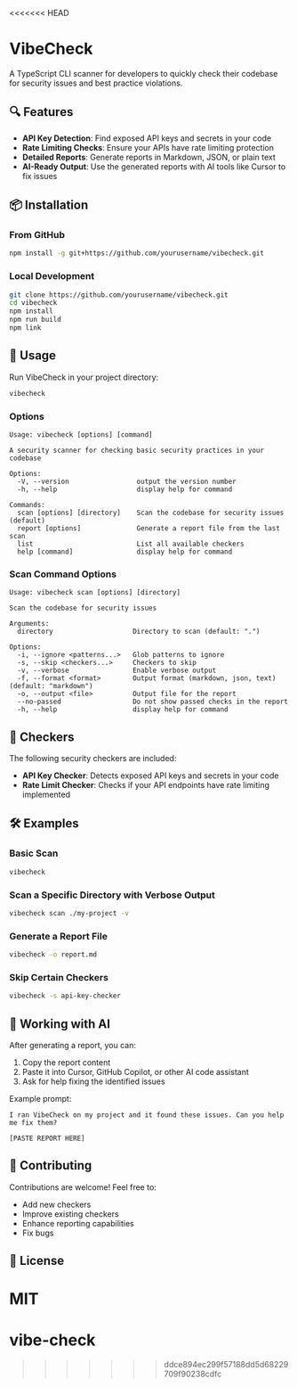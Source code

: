 <<<<<<< HEAD
# VibeCheck

A TypeScript CLI scanner for developers to quickly check their codebase for security issues and best practice violations.

## 🔍 Features

- **API Key Detection**: Find exposed API keys and secrets in your code
- **Rate Limiting Checks**: Ensure your APIs have rate limiting protection
- **Detailed Reports**: Generate reports in Markdown, JSON, or plain text
- **AI-Ready Output**: Use the generated reports with AI tools like Cursor to fix issues

## 📦 Installation

### From GitHub

```bash
npm install -g git+https://github.com/yourusername/vibecheck.git
```

### Local Development

```bash
git clone https://github.com/yourusername/vibecheck.git
cd vibecheck
npm install
npm run build
npm link
```

## 🚀 Usage

Run VibeCheck in your project directory:

```bash
vibecheck
```

### Options

```
Usage: vibecheck [options] [command]

A security scanner for checking basic security practices in your codebase

Options:
  -V, --version                 output the version number
  -h, --help                    display help for command

Commands:
  scan [options] [directory]    Scan the codebase for security issues (default)
  report [options]              Generate a report file from the last scan
  list                          List all available checkers
  help [command]                display help for command
```

### Scan Command Options

```
Usage: vibecheck scan [options] [directory]

Scan the codebase for security issues

Arguments:
  directory                    Directory to scan (default: ".")

Options:
  -i, --ignore <patterns...>   Glob patterns to ignore
  -s, --skip <checkers...>     Checkers to skip
  -v, --verbose                Enable verbose output
  -f, --format <format>        Output format (markdown, json, text) (default: "markdown")
  -o, --output <file>          Output file for the report
  --no-passed                  Do not show passed checks in the report
  -h, --help                   display help for command
```

## 🧩 Checkers

The following security checkers are included:

- **API Key Checker**: Detects exposed API keys and secrets in your code
- **Rate Limit Checker**: Checks if your API endpoints have rate limiting implemented

## 🛠 Examples

### Basic Scan

```bash
vibecheck
```

### Scan a Specific Directory with Verbose Output

```bash
vibecheck scan ./my-project -v
```

### Generate a Report File

```bash
vibecheck -o report.md
```

### Skip Certain Checkers

```bash
vibecheck -s api-key-checker
```

## 📝 Working with AI

After generating a report, you can:

1. Copy the report content
2. Paste it into Cursor, GitHub Copilot, or other AI code assistant
3. Ask for help fixing the identified issues

Example prompt:

```
I ran VibeCheck on my project and it found these issues. Can you help me fix them?

[PASTE REPORT HERE]
```

## 🤝 Contributing

Contributions are welcome! Feel free to:

- Add new checkers
- Improve existing checkers
- Enhance reporting capabilities
- Fix bugs

## 📄 License

MIT 
=======
# vibe-check
>>>>>>> ddce894ec299f57188dd5d68229709f90238cdfc
